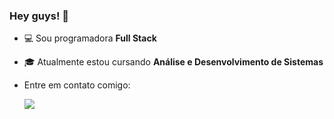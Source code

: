 ### Hey guys! 👋

- 💻 Sou programadora **Full Stack**
- 🎓 Atualmente estou cursando **Análise e Desenvolvimento de Sistemas**
- Entre em contato comigo:
  
  <a href= "https://www.linkedin.com/in/kaylanne-santos-705ab9267/"><img src="https://img.shields.io/badge/linkedin-%230077B5.svg?style=for-the-badge&logo=linkedin&logoColor=white"></a>
